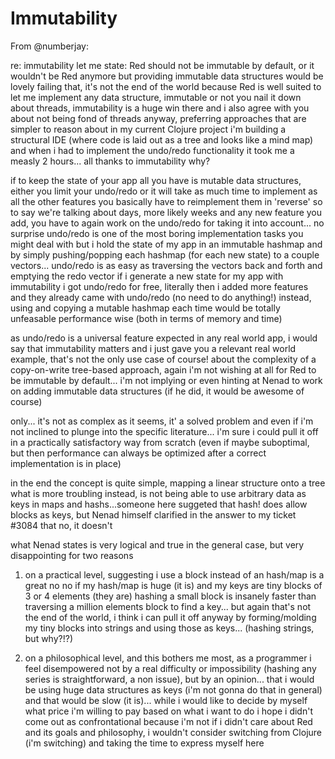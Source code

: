 # Immutability

From @numberjay:

re: immutability let me state: Red should not be immutable by default, or it wouldn't be Red anymore
but providing immutable data structures would be lovely failing that, it's not the end of the world
because Red is well suited to let me implement any data structure, immutable or not you nail it down about threads, immutability is a huge win there and i also agree with you about not being fond of threads anyway, preferring approaches that are simpler to reason about in my current Clojure project i'm building a structural IDE (where code is laid out as a tree and looks like a mind map) and when i had to implement the undo/redo functionality it took me a measly 2 hours... all thanks to immutability why?

if to keep the state of your app all you have is mutable data structures, either you limit your undo/redo or it will take as much time to implement as all the other features you basically have to reimplement them in 'reverse' so to say
we're talking about days, more likely weeks and any new feature you add, you have to again work on the undo/redo for taking it into account... no surprise undo/redo is one of the most boring implementation tasks you might deal with
but i hold the state of my app in an immutable hashmap and by simply pushing/popping each hashmap (for each new state) to a couple vectors... undo/redo is as easy as traversing the vectors back and forth and emptying the redo vector if i generate a new state for my app with immutability i got undo/redo for free, literally then i added more features and they already came with undo/redo (no need to do anything!) instead, using and copying a mutable hashmap each time would be totally unfeasable performance wise (both in terms of memory and time)

as undo/redo is a universal feature expected in any real world app, i would say that immutability matters
and i just gave you a relevant real world example, that's not the only use case of course!
about the complexity of a copy-on-write tree-based approach, again i'm not wishing at all for Red to be immutable by default... i'm not implying or even hinting at Nenad to work on adding immutable data structures (if he did, it would be awesome of course)

only... it's not as complex as it seems, it' a solved problem and even if i'm not inclined to plunge into the specific literature... i'm sure i could pull it off in a practically satisfactory way from scratch (even if maybe suboptimal, but then performance can always be optimized after a correct implementation is in place) 

in the end the concept is quite simple, mapping a linear structure onto a tree what is more troubling instead, is not being able to use arbitrary data as keys in maps and hashs...someone here suggeted that hash! does allow blocks as keys, but Nenad himself clarified in the answer to my ticket #3084 that no, it doesn't

what Nenad states is very logical and true in the general case, but very disappointing for two reasons

1) on a practical level, suggesting i use a block instead of an hash/map is a great no no if my hash/map is huge (it is) and my keys are tiny blocks of 3 or 4 elements (they are)
hashing a small block is insanely faster than traversing a million elements block to find a key...
but again that's not the end of the world, i think i can pull it off anyway by forming/molding my tiny blocks into strings and using those as keys... (hashing strings, but why?!?)

2) on a philosophical level, and this bothers me most, as a programmer i feel disempowered not by a real difficulty or impossibility (hashing any series is straightforward, a non issue), but by an opinion... that i would be using huge data structures as keys (i'm not gonna do that in general) and that would be slow (it is)... while i would like to decide by myself what price i'm willing to pay based on what i want to do
i hope i didn't come out as confrontational because i'm not
if i didn't care about Red and its goals and philosophy, i wouldn't consider switching from Clojure (i'm switching) and taking the time to express myself here

